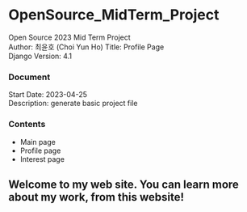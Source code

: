 # OpenSource_MidTerm_Project  
Open Source 2023 Mid Term Project  
Author: 최윤호 (Choi Yun Ho)
Title: Profile Page  
Django Version: 4.1

### Document  
Start Date: 2023-04-25  
Description: generate basic project file


### Contents  
- Main page  
- Profile page  
- Interest page  
  
  
## Welcome to my web site. You can learn more about my work, from this website!

